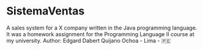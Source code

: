 # SistemaVentas
A sales system for a X company written in the Java programming language. It was a homework assignment for the Programming Language II course at my university.
Author:
Edgard Dabert Quijano Ochoa - Lima - 🇵🇪
